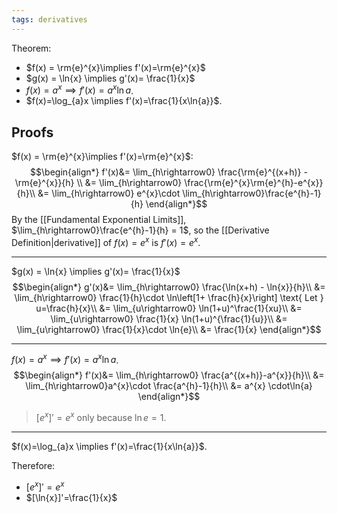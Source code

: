 ```yaml
---
tags: derivatives
---
```

Theorem:
- $f(x) = \rm{e}^{x}\implies f'(x)=\rm{e}^{x}$ 
- $g(x) = \ln{x} \implies g'(x)= \frac{1}{x}$
- $f(x)=a^{x}\implies f'(x)=a^{x}\ln{a}$.
- $f(x)=\log_{a}x \implies f'(x)=\frac{1}{x\ln{a}}$.
## Proofs
$f(x) = \rm{e}^{x}\implies f'(x)=\rm{e}^{x}$:
$$\begin{align*}
f'(x)&= \lim_{h\rightarrow0} \frac{\rm{e}^{(x+h)} - \rm{e}^{x}}{h} \\
&= \lim_{h\rightarrow0} \frac{\rm{e}^{x}\rm{e}^{h}-e^{x}}{h}\\
&= \lim_{h\rightarrow0} e^{x}\cdot \lim_{h\rightarrow0}\frac{e^{h}-1}{h}
\end{align*}$$
By the [[Fundamental Exponential Limits]], $\lim_{h\rightarrow0}\frac{e^{h}-1}{h} = 1$, so the [[Derivative Definition|derivative]] of $f(x)=e^{x}$ is $f'(x)=e^{x}$.
___
$g(x) = \ln{x} \implies g'(x)= \frac{1}{x}$
$$\begin{align*}
g'(x)&= \lim_{h\rightarrow0} \frac{\ln(x+h) - \ln{x}}{h}\\
&= \lim_{h\rightarrow0} \frac{1}{h}\cdot \ln\left[1+ \frac{h}{x}\right]
\text{ Let } u=\frac{h}{x}\\
&= \lim_{u\rightarrow0} \ln(1+u)^\frac{1}{xu}\\
&= \lim_{u\rightarrow0} \frac{1}{x} \ln(1+u)^{\frac{1}{u}}\\
&= \lim_{u\rightarrow0} \frac{1}{x}\cdot \ln{e}\\
&= \frac{1}{x}
\end{align*}$$
___
$f(x)=a^{x}\implies f'(x)=a^{x}\ln{a}$.
$$\begin{align*}
f'(x)&= \lim_{h\rightarrow0} \frac{a^{(x+h)}-a^{x}}{h}\\
&= \lim_{h\rightarrow0}a^{x}\cdot \frac{a^{h}-1}{h}\\
&= a^{x} \cdot\ln{a}
\end{align*}$$
> $[e^{x}]'=e^{x}$ only because $\ln{e}=1$.
___
$f(x)=\log_{a}x \implies f'(x)=\frac{1}{x\ln{a}}$.

Therefore: 
- $[e^{x}]'=e^{x}$ 
- $[\ln{x}]'=\frac{1}{x}$ 